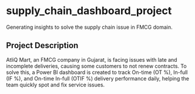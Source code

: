 # supply_chain_dashboard_project
Generating insights to solve the supply chain issue in FMCG domain.
## Project Description
AtliQ Mart, an FMCG company in Gujarat, is facing issues with late and incomplete deliveries, causing some customers to not renew contracts. To solve this, a Power BI dashboard is created to track On-time (OT %), In-full (IF %), and On-time In-full (OTIF %) delivery performance daily, helping the team quickly spot and fix service issues.
